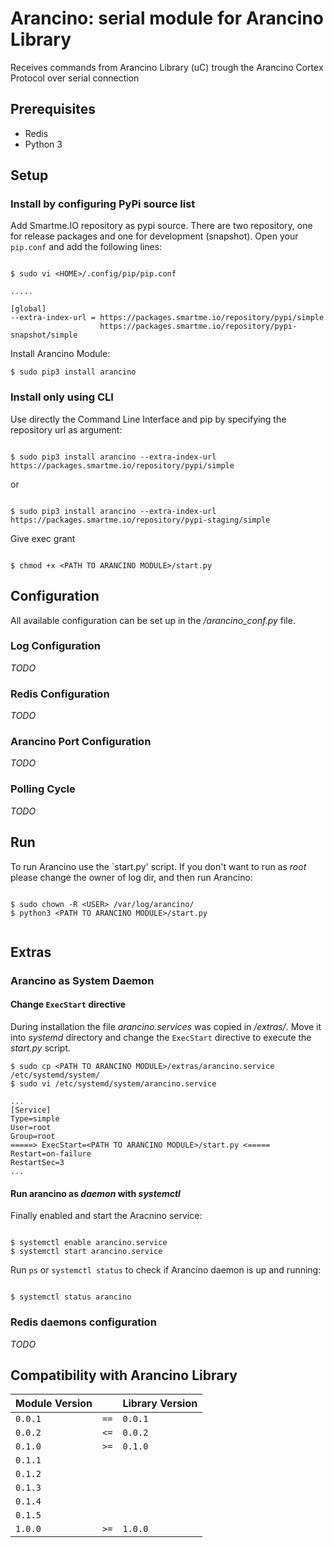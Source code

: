 # Arancino: serial module for Arancino Library

Receives commands from Arancino Library (uC) trough the Arancino Cortex Protocol over serial connection


## Prerequisites
* Redis
* Python 3


## Setup

### Install by configuring PyPi source list
Add Smartme.IO repository as pypi source. There are two repository, one for release packages and one for development (snapshot). Open your `pip.conf` and add the following lines:

```shell

$ sudo vi <HOME>/.config/pip/pip.conf

.....

[global]
--extra-index-url = https://packages.smartme.io/repository/pypi/simple
                    https://packages.smartme.io/repository/pypi-snapshot/simple

```

Install Arancino Module:

```shell
$ sudo pip3 install arancino

```


### Install only using CLI
Use directly the Command Line Interface and pip by specifying the repository url as argument:

```shell

$ sudo pip3 install arancino --extra-index-url https://packages.smartme.io/repository/pypi/simple

```

or

```

$ sudo pip3 install arancino --extra-index-url https://packages.smartme.io/repository/pypi-staging/simple

```


Give exec grant

```shell

$ chmod +x <PATH TO ARANCINO MODULE>/start.py

```

## Configuration

All available configuration can be set up in the _<PATH TO ARANCINO MODULE>/arancino_conf.py_ file.


### Log Configuration
_TODO_

### Redis Configuration
_TODO_

### Arancino Port Configuration
_TODO_

### Polling Cycle
_TODO_

## Run

To run Arancino use the `start.py' script. If you don't want to run as _root_ please change the owner of log dir, and then run Arancino:

```shell

$ sudo chown -R <USER> /var/log/arancino/
$ python3 <PATH TO ARANCINO MODULE>/start.py


```

## Extras

### Arancino as System Daemon 

#### Change `ExecStart` directive

During installation the file _arancino.services_ was copied in _<PATH TO ARANCINO MODULE>/extras/_.
Move it into _systemd_ directory and change the `ExecStart` directive to execute the _start.py_ script.

```shell
$ sudo cp <PATH TO ARANCINO MODULE>/extras/arancino.service /etc/systemd/system/
$ sudo vi /etc/systemd/system/arancino.service 

...
[Service]
Type=simple
User=root
Group=root
=====> ExecStart=<PATH TO ARANCINO MODULE>/start.py <=====
Restart=on-failure
RestartSec=3
...

``` 

#### Run arancino as _daemon_ with _systemctl_

Finally enabled and start the Aracnino service:

```shell

$ systemctl enable arancino.service
$ systemctl start arancino.service

```

Run `ps` or `systemctl status` to check if Arancino daemon is up and running:

```shell

$ systemctl status arancino

```

### Redis daemons configuration
_TODO_
 


## Compatibility with Arancino Library


|Module Version   	|       |Library Version   	|
|---	            |---	|---                |
| `0.0.1`   	    | `==`  | `0.0.1`           |
| `0.0.2`  	        | `<=`  | `0.0.2`           |
| `0.1.0`  	        | `>=`  | `0.1.0`           |
| `0.1.1`           |       |                   |
| `0.1.2`           |       |                   |
| `0.1.3`           |       |                   |
| `0.1.4`           |       |                   |
| `0.1.5`           |       |                   |
| `1.0.0`           | `>=`  | `1.0.0`           |

